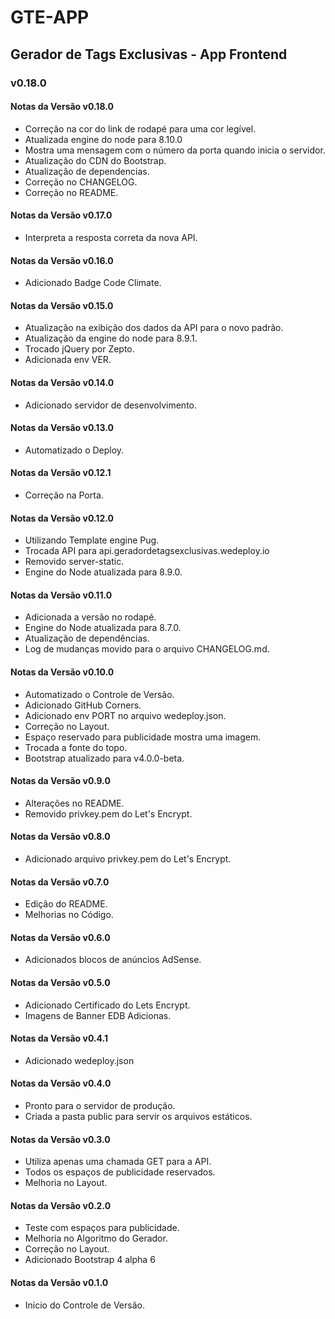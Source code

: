 # GTE-APP

## Gerador de Tags Exclusivas - App Frontend

### v0.18.0

#### Notas da Versão v0.18.0

- Correção na cor do link de rodapé para uma cor legível.
- Atualizada engine do node para 8.10.0
- Mostra uma mensagem com o número da porta quando inicia o servidor.
- Atualização do CDN do Bootstrap.
- Atualização de dependencias.
- Correção no CHANGELOG.
- Correção no README.

#### Notas da Versão v0.17.0

- Interpreta a resposta correta da nova API.

#### Notas da Versão v0.16.0

- Adicionado Badge Code Climate.

#### Notas da Versão v0.15.0

- Atualização na exibição dos dados da API para o novo padrão.
- Atualização da engine do node para 8.9.1.
- Trocado jQuery por Zepto.
- Adicionada env VER.

#### Notas da Versão v0.14.0

- Adicionado servidor de desenvolvimento.

#### Notas da Versão v0.13.0

- Automatizado o Deploy.

#### Notas da Versão v0.12.1

- Correção na Porta.

#### Notas da Versão v0.12.0

- Utilizando Template engine Pug.
- Trocada API para api.geradordetagsexclusivas.wedeploy.io
- Removido server-static.
- Engine do Node atualizada para 8.9.0.

#### Notas da Versão v0.11.0

- Adicionada a versão no rodapé.
- Engine do Node atualizada para 8.7.0.
- Atualização de dependências.
- Log de mudanças movido para o arquivo CHANGELOG.md.

#### Notas da Versão v0.10.0

- Automatizado o Controle de Versão.
- Adicionado GitHub Corners.
- Adicionado env PORT no arquivo wedeploy.json.
- Correção no Layout.
- Espaço reservado para publicidade mostra uma imagem.
- Trocada a fonte do topo.
- Bootstrap atualizado para v4.0.0-beta.

#### Notas da Versão v0.9.0

- Alterações no README.
- Removido privkey.pem do Let's Encrypt.

#### Notas da Versão v0.8.0

- Adicionado arquivo privkey.pem do Let's Encrypt.

#### Notas da Versão v0.7.0

- Edição do README.
- Melhorias no Código.

#### Notas da Versão v0.6.0

- Adicionados blocos de anúncios AdSense.

#### Notas da Versão v0.5.0

- Adicionado Certificado do Lets Encrypt.
- Imagens de Banner EDB Adicionas.

#### Notas da Versão v0.4.1

- Adicionado wedeploy.json

#### Notas da Versão v0.4.0

- Pronto para o servidor de produção.
- Criada a pasta public para servir os arquivos estáticos.

#### Notas da Versão v0.3.0

- Utiliza apenas uma chamada GET para a API.
- Todos os espaços de publicidade reservados.
- Melhoria no Layout.

#### Notas da Versão v0.2.0

- Teste com espaços para publicidade.
- Melhoria no Algoritmo do Gerador.
- Correção no Layout.
- Adicionado Bootstrap 4 alpha 6

#### Notas da Versão v0.1.0

- Inicio do Controle de Versão.